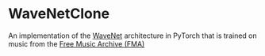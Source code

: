 # WaveNetClone

An implementation of the [WaveNet](https://deepmind.com/blog/article/wavenet-generative-model-raw-audio)
architecture in PyTorch that is trained on music from the [Free Music Archive (FMA)](https://github.com/mdeff/fma)
